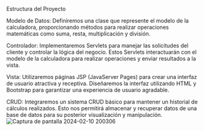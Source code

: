 Estructura del Proyecto

Modelo de Datos: Definiremos una clase que represente el modelo de la calculadora, proporcionando métodos para realizar operaciones matemáticas como suma, resta, multiplicación y división.

Controlador: Implementaremos Servlets para manejar las solicitudes del cliente y controlar la lógica del negocio. Estos Servlets interactuarán con el modelo de la calculadora para realizar operaciones y enviar resultados a la vista.

Vista: Utilizaremos páginas JSP (JavaServer Pages) para crear una interfaz de usuario atractiva y receptiva. Diseñaremos la interfaz utilizando HTML y Bootstrap para garantizar una experiencia de usuario agradable.

CRUD: Integraremos un sistema CRUD básico para mantener un historial de cálculos realizados. Esto nos permitirá almacenar y recuperar datos de una base de datos para su posterior visualización y manipulación.
![Captura de pantalla 2024-02-10 200306](https://github.com/JeffersonCartagena/Calculadora_MVC/assets/159655177/3458fc01-2347-40c9-a777-54f1655ebf88)
